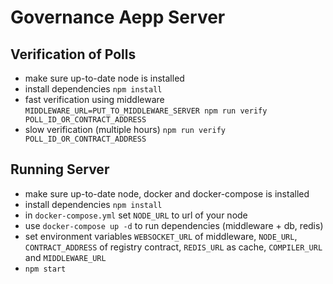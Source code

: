 # Governance Aepp Server

## Verification of Polls

 - make sure up-to-date node is installed
 - install dependencies `npm install`
 - fast verification using middleware `MIDDLEWARE_URL=PUT_TO_MIDDLEWARE_SERVER npm run verify POLL_ID_OR_CONTRACT_ADDRESS`
 - slow verification (multiple hours) `npm run verify POLL_ID_OR_CONTRACT_ADDRESS`
 
## Running Server
 - make sure up-to-date node, docker and docker-compose is installed
 - install dependencies `npm install`
 - in `docker-compose.yml` set `NODE_URL` to url of your node
 - use `docker-compose up -d` to run dependencies (middleware + db, redis)
 - set environment variables `WEBSOCKET_URL` of middleware, `NODE_URL`, `CONTRACT_ADDRESS` of registry contract, `REDIS_URL` as cache, `COMPILER_URL` and `MIDDLEWARE_URL`
 - `npm start`
